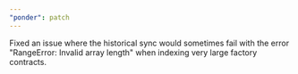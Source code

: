 ```yaml
---
"ponder": patch
---
```


Fixed an issue where the historical sync would sometimes fail with the error "RangeError: Invalid array length" when indexing very large factory contracts.
